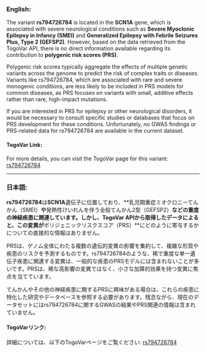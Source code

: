 ### English:
The variant **rs794726784** is located in the **SCN1A** gene, which is associated with severe neurological conditions such as **Severe Myoclonic Epilepsy in Infancy (SMEI)** and **Generalized Epilepsy with Febrile Seizures Plus, Type 2 (GEFSP2)**. However, based on the data retrieved from the TogoVar API, there is no direct information available regarding its contribution to **polygenic risk scores (PRS)**.

Polygenic risk scores typically aggregate the effects of multiple genetic variants across the genome to predict the risk of complex traits or diseases. Variants like rs794726784, which are associated with rare and severe monogenic conditions, are less likely to be included in PRS models for common diseases, as PRS focuses on variants with small, additive effects rather than rare, high-impact mutations.

If you are interested in PRS for epilepsy or other neurological disorders, it would be necessary to consult specific studies or databases that focus on PRS development for these conditions. Unfortunately, no GWAS findings or PRS-related data for rs794726784 are available in the current dataset.

#### TogoVar Link:
For more details, you can visit the TogoVar page for this variant: [rs794726784](https://togovar.org/variant/tgv417503298)

---

### 日本語:
**rs794726784**は**SCN1A**遺伝子に位置しており、**乳児期重症ミオクロニーてんかん（SMEI）**や**発熱性けいれんを伴う全般てんかん2型（GEFSP2）**などの重度の神経疾患に関連しています。しかし、TogoVar APIから取得したデータによると、この変異が**ポリジェニックリスクスコア（PRS）**にどのように寄与するかについての直接的な情報はありません。

PRSは、ゲノム全体にわたる複数の遺伝的変異の影響を集約して、複雑な形質や疾患のリスクを予測するものです。rs794726784のような、稀で重度な単一遺伝子疾患に関連する変異は、一般的な疾患のPRSモデルには含まれないことが多いです。PRSは、稀な高影響の変異ではなく、小さな加算的効果を持つ変異に焦点を当てています。

てんかんやその他の神経疾患に関するPRSに興味がある場合は、これらの疾患に特化した研究やデータベースを参照する必要があります。残念ながら、現在のデータセットにはrs794726784に関するGWASの結果やPRS関連の情報は含まれていません。

#### TogoVarリンク:
詳細については、以下のTogoVarページをご覧ください: [rs794726784](https://togovar.org/variant/tgv417503298)